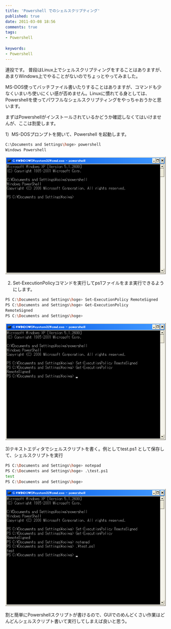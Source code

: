 ```yaml
---
title: 'Powershell でのシェルスクリプティング'
published: true
date: 2011-03-08 18:56
comments: true
tags:
- Powershell

keywords:
- Powershell
---
```

連投です。
普段はLinux上でシェルスクリプティングをすることはありますが、あまりWindows上でやることがないのでちょっとやってみました。

MS-DOS使ってバッチファイル書いたりすることはありますが、コマンドも少なくいまいち使いにくい感が否めません。Linuxに慣れてる身としては、Powershellを使ってパワフルなシェルスクリプティングをやっちゃおうかと思います。

まずはPowershellがインストールされているかどうか確認しなくてはいけませんが、ここは割愛します。

1）MS-DOSプロンプトを開いて、Powershell を起動します。

```sh
C:\Documents and Settings\hoge> powershell
Windows Powershell
```
<img src="/imgs/archives/2011/03/1.gif" alt="" title="1" class="alignnone size-full wp-image-590" />


2) Set-ExecutionPolicyコマンドを実行してps1ファイルをまま実行できるようにします。

```sh
PS C:\Documents and Settings\hoge> Set-ExecutionPolicy RemoteSigned
PS C:\Documents and Settings\hoge> Get-ExecutionPolicy
RemoteSigned
PS C:\Documents and Settings\hoge>
```
<img src="/imgs/archives/2011/03/2.gif" alt="" title="2" class="alignnone size-full wp-image-591" />

3)テキストエディタでシェルスクリプトを書く。例としてtest.ps1 として保存して、シェルスクリプトを実行

```sh
PS C:\Documents and Settings\hoge> notepad
PS C:\Documents and Settings\hoge> .\test.ps1
test
PS C:\Documents and Settings\hoge>
```
<img src="/imgs/archives/2011/03/3.gif" alt="" title="3" class="alignnone size-full wp-image-592" />

割と簡単にPowershellスクリプトが書けるので、GUIでのめんどくさい作業はどんどんシェルスクリプト書いて実行してしまえば良いと思う。